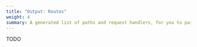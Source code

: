 ```yaml
---
title: "Output: Routes"
weight: 4
summary: A generated list of paths and request handlers, for you to pass to your preferred routing library.
---
```


TODO
